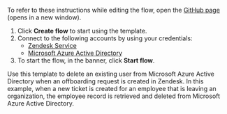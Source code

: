 To refer to these instructions while editing the flow, open the [GitHub page](https://github.com/ot4i/app-connect-templates/tree/master/resources/markdown/Delete%20a%20user%20from%20Microsoft%20Azure%20Active%20Directory%20when%20an%20offboarding%20request%20is%20created%20for%20the%20user%20in%20Zendesk_instructions.md) (opens in a new window).

1. Click **Create flow** to start using the template.
2. Connect to the following accounts by using your credentials:
   - [Zendesk Service](https://www.ibm.com/docs/en/app-connect/containers_cd?topic=apps-zendesk-service)
   - [Microsoft Azure Active Directory](https://www.ibm.com/docs/en/app-connect/containers_cd?topic=apps-microsoft-azure-active-directory) 
3. To start the flow, in the banner, click **Start flow**.


Use this template to delete an existing user from Microsoft Azure Active Directory when an offboarding request is created in Zendesk. In this example, when a new ticket is created for an employee that is leaving an organization, the employee record is retrieved and deleted from Microsoft Azure Active Directory.






